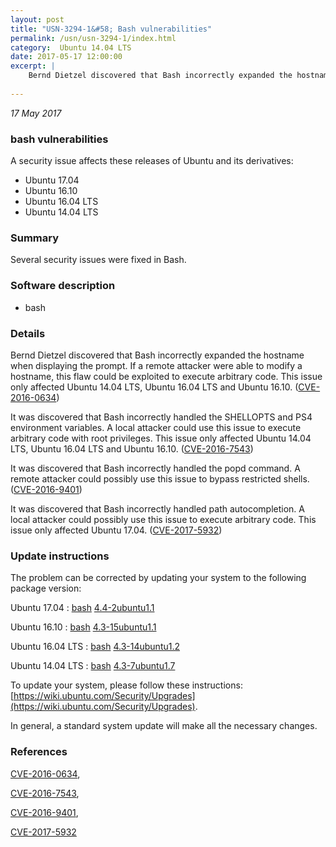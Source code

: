 ```yaml
---
layout: post
title: "USN-3294-1&#58; Bash vulnerabilities"
permalink: /usn/usn-3294-1/index.html
category:  Ubuntu 14.04 LTS
date: 2017-05-17 12:00:00
excerpt: |
    Bernd Dietzel discovered that Bash incorrectly expanded the hostname when displaying the prompt. If a remote attacker were able to modify a hostname, this flaw could be exploited to execute arbitrary code. This issue only affected Ubuntu 14.04 LTS, Ubuntu 16.04 LTS and Ubuntu 16.10. ([CVE-2016-0634](http://people.ubuntu.com/~ubuntu-security/cve/CVE-2016-0634))
    
--- 
```

 
 

*17 May 2017*

### bash vulnerabilities

A security issue affects these releases of Ubuntu and its derivatives:

* Ubuntu 17.04
* Ubuntu 16.10
* Ubuntu 16.04 LTS
* Ubuntu 14.04 LTS

### Summary

Several security issues were fixed in Bash. 

### Software description

* bash 

### Details

Bernd Dietzel discovered that Bash incorrectly expanded the hostname when displaying the prompt. If a remote attacker were able to modify a hostname, this flaw could be exploited to execute arbitrary code. This issue only affected Ubuntu 14.04 LTS, Ubuntu 16.04 LTS and Ubuntu 16.10. ([CVE-2016-0634](http://people.ubuntu.com/~ubuntu-security/cve/CVE-2016-0634))

It was discovered that Bash incorrectly handled the SHELLOPTS and PS4 environment variables. A local attacker could use this issue to execute arbitrary code with root privileges. This issue only affected Ubuntu 14.04 LTS, Ubuntu 16.04 LTS and Ubuntu 16.10. ([CVE-2016-7543](http://people.ubuntu.com/~ubuntu-security/cve/CVE-2016-7543))

It was discovered that Bash incorrectly handled the popd command. A remote attacker could possibly use this issue to bypass restricted shells. ([CVE-2016-9401](http://people.ubuntu.com/~ubuntu-security/cve/CVE-2016-9401))

It was discovered that Bash incorrectly handled path autocompletion. A local attacker could possibly use this issue to execute arbitrary code. This issue only affected Ubuntu 17.04. ([CVE-2017-5932](http://people.ubuntu.com/~ubuntu-security/cve/CVE-2017-5932)) 

### Update instructions

The problem can be corrected by updating your system to the following package version:

Ubuntu 17.04
 : [bash](https://launchpad.net/ubuntu/+source/bash) <span> [4.4-2ubuntu1.1](https://launchpad.net/ubuntu/+source/bash/4.4-2ubuntu1.1) </span> 

Ubuntu 16.10
 : [bash](https://launchpad.net/ubuntu/+source/bash) <span> [4.3-15ubuntu1.1](https://launchpad.net/ubuntu/+source/bash/4.3-15ubuntu1.1) </span> 

Ubuntu 16.04 LTS
 : [bash](https://launchpad.net/ubuntu/+source/bash) <span> [4.3-14ubuntu1.2](https://launchpad.net/ubuntu/+source/bash/4.3-14ubuntu1.2) </span> 

Ubuntu 14.04 LTS
 : [bash](https://launchpad.net/ubuntu/+source/bash) <span> [4.3-7ubuntu1.7](https://launchpad.net/ubuntu/+source/bash/4.3-7ubuntu1.7) </span> 

To update your system, please follow these instructions: [https://wiki.ubuntu.com/Security/Upgrades](https://wiki.ubuntu.com/Security/Upgrades).

In general, a standard system update will make all the necessary changes. 

### References

 
 [CVE-2016-0634](http://people.ubuntu.com/~ubuntu-security/cve/CVE-2016-0634), 

 [CVE-2016-7543](http://people.ubuntu.com/~ubuntu-security/cve/CVE-2016-7543), 

 [CVE-2016-9401](http://people.ubuntu.com/~ubuntu-security/cve/CVE-2016-9401), 

 [CVE-2017-5932](http://people.ubuntu.com/~ubuntu-security/cve/CVE-2017-5932)
 

